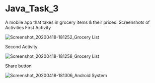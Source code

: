 # Java_Task_3
A mobile app that takes in grocery items &amp; their prices.
Screenshots of Activities
First Activity

![Screenshot_20200418-181252_Grocery List](https://user-images.githubusercontent.com/25656593/79645179-9ce40e80-81a5-11ea-879c-214706ad1b1f.jpg)

Second Activity

![Screenshot_20200418-181258_Grocery List](https://user-images.githubusercontent.com/25656593/79645211-c9982600-81a5-11ea-9aa3-c5d4b68d6dcf.jpg)

Share button

![Screenshot_20200418-181306_Android System](https://user-images.githubusercontent.com/25656593/79645224-dd438c80-81a5-11ea-9b21-aeea5ad38be2.jpg)
